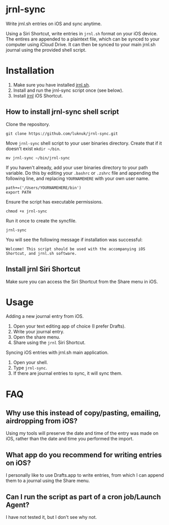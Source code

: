 # jrnl-sync
Write jrnl.sh entries on iOS and sync anytime.

Using a Siri Shortcut, write entries in `jrnl.sh` format on your iOS device. The entires are appended to a plaintext file, which can be synced to your computer using iCloud Drive. It can then be synced to your main jrnl.sh journal using the provided shell script.

# Installation
1. Make sure you have installed [jrnl.sh](https://jrnl.sh).
2. Install and run the jrnl-sync script once (see below).
3. Install [jrnl](https://www.icloud.com/shortcuts/167e5cb818b54eb6845df64a4aec1691) iOS Shortcut.

## How to install jrnl-sync shell script

Clone the repository.

    git clone https://github.com/luknuk/jrnl-sync.git

Move `jrnl-sync` shell script to your user binaries directory. Create that if it doesn't exist `mkdir ~/bin`.

    mv jrnl-sync ~/bin/jrnl-sync

If you haven't already, add your user binaries directory to your path variable. Do this by editing your `.bashrc` or `.zshrc` file and appending the following line, and replacing `YOURNAMEHERE` with your own user name.

    path+=('/Users/YOURNAMEHERE/bin')
    export PATH

Ensure the script has executable permissions.

    chmod +x jrnl-sync

Run it once to create the syncfile.

    jrnl-sync

You will see the following message if installation was successful:

    Welcome! This script should be used with the accompanying iOS Shortcut, and jrnl.sh software.

## Install jrnl Siri Shortcut

Make sure you can access the Siri Shortcut from the Share menu in iOS.

# Usage

Adding a new journal entry from iOS.

1. Open your text editing app of choice (I prefer Drafts).
2. Write your journal entry.
3. Open the share menu.
4. Share using the `jrnl` Siri Shortcut.

Syncing iOS entries with jrnl.sh main application.
1. Open your shell.
2. Type `jrnl-sync`.
3. If there are journal entries to sync, it will sync them.

# FAQ

## Why use this instead of copy/pasting, emailing, airdropping from iOS?

Using my tools will preserve the date and time of the entry was made on iOS, rather than the date and time you performed the import.

## What app do you recommend for writing entries on iOS?

I personally like to use Drafts.app to write entries, from which I can append them to a journal using the Share menu.

## Can I run the script as part of a cron job/Launch Agent?

I have not tested it, but I don't see why not.